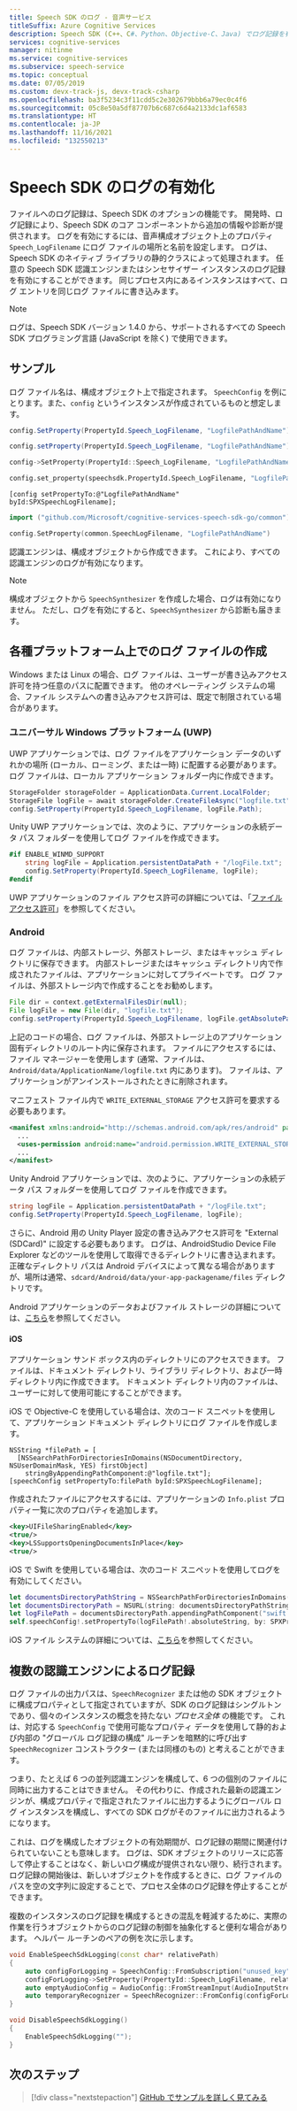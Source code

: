 ```yaml
---
title: Speech SDK のログ - 音声サービス
titleSuffix: Azure Cognitive Services
description: Speech SDK (C++、C#、Python、Objective-C、Java) でログ記録を有効にする方法について説明します。
services: cognitive-services
manager: nitinme
ms.service: cognitive-services
ms.subservice: speech-service
ms.topic: conceptual
ms.date: 07/05/2019
ms.custom: devx-track-js, devx-track-csharp
ms.openlocfilehash: ba3f5234c3f11cdd5c2e302679bbb6a79ec0c4f6
ms.sourcegitcommit: 05c8e50a5df87707b6c687c6d4a2133dc1af6583
ms.translationtype: HT
ms.contentlocale: ja-JP
ms.lasthandoff: 11/16/2021
ms.locfileid: "132550213"
---
```

# <a name="enable-logging-in-the-speech-sdk"></a>Speech SDK のログの有効化

ファイルへのログ記録は、Speech SDK のオプションの機能です。 開発時、ログ記録により、Speech SDK のコア コンポーネントから追加の情報や診断が提供されます。 ログを有効にするには、音声構成オブジェクト上のプロパティ `Speech_LogFilename` にログ ファイルの場所と名前を設定します。 ログは、Speech SDK のネイティブ ライブラリの静的クラスによって処理されます。 任意の Speech SDK 認識エンジンまたはシンセサイザー インスタンスのログ記録を有効にすることができます。 同じプロセス内にあるインスタンスはすべて、ログ エントリを同じログ ファイルに書き込みます。

> [!NOTE]
> ログは、Speech SDK バージョン 1.4.0 から、サポートされるすべての Speech SDK プログラミング言語 (JavaScript を除く) で使用できます。

## <a name="sample"></a>サンプル

ログ ファイル名は、構成オブジェクト上で指定されます。 `SpeechConfig` を例にとります。また、`config` というインスタンスが作成されているものと想定します。

```csharp
config.SetProperty(PropertyId.Speech_LogFilename, "LogfilePathAndName");
```

```java
config.setProperty(PropertyId.Speech_LogFilename, "LogfilePathAndName");
```

```C++
config->SetProperty(PropertyId::Speech_LogFilename, "LogfilePathAndName");
```

```Python
config.set_property(speechsdk.PropertyId.Speech_LogFilename, "LogfilePathAndName")
```

```objc
[config setPropertyTo:@"LogfilePathAndName" byId:SPXSpeechLogFilename];
```

```go
import ("github.com/Microsoft/cognitive-services-speech-sdk-go/common")

config.SetProperty(common.SpeechLogFilename, "LogfilePathAndName")
```

認識エンジンは、構成オブジェクトから作成できます。 これにより、すべての認識エンジンのログが有効になります。

> [!NOTE]
> 構成オブジェクトから `SpeechSynthesizer` を作成した場合、ログは有効になりません。 ただし、ログを有効にすると、`SpeechSynthesizer` から診断も届きます。

## <a name="create-a-log-file-on-different-platforms"></a>各種プラットフォーム上でのログ ファイルの作成

Windows または Linux の場合、ログ ファイルは、ユーザーが書き込みアクセス許可を持つ任意のパスに配置できます。 他のオペレーティング システムの場合、ファイル システムへの書き込みアクセス許可は、既定で制限されている場合があります。

### <a name="universal-windows-platform-uwp"></a>ユニバーサル Windows プラットフォーム (UWP)

UWP アプリケーションでは、ログ ファイルをアプリケーション データのいずれかの場所 (ローカル、ローミング、または一時) に配置する必要があります。 ログ ファイルは、ローカル アプリケーション フォルダー内に作成できます。

```csharp
StorageFolder storageFolder = ApplicationData.Current.LocalFolder;
StorageFile logFile = await storageFolder.CreateFileAsync("logfile.txt", CreationCollisionOption.ReplaceExisting);
config.SetProperty(PropertyId.Speech_LogFilename, logFile.Path);
```

Unity UWP アプリケーションでは、次のように、アプリケーションの永続データ パス フォルダーを使用してログ ファイルを作成できます。

```csharp
#if ENABLE_WINMD_SUPPORT
    string logFile = Application.persistentDataPath + "/logFile.txt";
    config.SetProperty(PropertyId.Speech_LogFilename, logFile);
#endif
```
UWP アプリケーションのファイル アクセス許可の詳細については、「[ファイル アクセス許可](/windows/uwp/files/file-access-permissions)」を参照してください。

### <a name="android"></a>Android

ログ ファイルは、内部ストレージ、外部ストレージ、またはキャッシュ ディレクトリに保存できます。 内部ストレージまたはキャッシュ ディレクトリ内で作成されたファイルは、アプリケーションに対してプライベートです。 ログ ファイルは、外部ストレージ内で作成することをお勧めします。

```java
File dir = context.getExternalFilesDir(null);
File logFile = new File(dir, "logfile.txt");
config.setProperty(PropertyId.Speech_LogFilename, logFile.getAbsolutePath());
```

上記のコードの場合、ログ ファイルは、外部ストレージ上のアプリケーション固有ディレクトリのルート内に保存されます。 ファイルにアクセスするには、ファイル マネージャーを使用します (通常、ファイルは、`Android/data/ApplicationName/logfile.txt` 内にあります)。 ファイルは、アプリケーションがアンインストールされたときに削除されます。

マニフェスト ファイル内で `WRITE_EXTERNAL_STORAGE` アクセス許可を要求する必要もあります。

```xml
<manifest xmlns:android="http://schemas.android.com/apk/res/android" package="...">
  ...
  <uses-permission android:name="android.permission.WRITE_EXTERNAL_STORAGE" />
  ...
</manifest>
```

Unity Android アプリケーションでは、次のように、アプリケーションの永続データ パス フォルダーを使用してログ ファイルを作成できます。

```csharp
string logFile = Application.persistentDataPath + "/logFile.txt";
config.SetProperty(PropertyId.Speech_LogFilename, logFile);
```
さらに、Android 用の Unity Player 設定の書き込みアクセス許可を "External (SDCard)" に設定する必要もあります。 ログは、AndroidStudio Device File Explorer などのツールを使用して取得できるディレクトリに書き込まれます。 正確なディレクトリ パスは Android デバイスによって異なる場合がありますが、場所は通常、`sdcard/Android/data/your-app-packagename/files` ディレクトリです。

Android アプリケーションのデータおよびファイル ストレージの詳細については、[こちら](https://developer.android.com/guide/topics/data/data-storage.html)を参照してください。

#### <a name="ios"></a>iOS

アプリケーション サンド ボックス内のディレクトリにのアクセスできます。 ファイルは、ドキュメント ディレクトリ、ライブラリ ディレクトリ、および一時ディレクトリ内に作成できます。 ドキュメント ディレクトリ内のファイルは、ユーザーに対して使用可能にすることができます。 

iOS で Objective-C を使用している場合は、次のコード スニペットを使用して、アプリケーション ドキュメント ディレクトリにログ ファイルを作成します。

```objc
NSString *filePath = [
  [NSSearchPathForDirectoriesInDomains(NSDocumentDirectory, NSUserDomainMask, YES) firstObject]
    stringByAppendingPathComponent:@"logfile.txt"];
[speechConfig setPropertyTo:filePath byId:SPXSpeechLogFilename];
```

作成されたファイルにアクセスするには、アプリケーションの `Info.plist` プロパティ一覧に次のプロパティを追加します。

```xml
<key>UIFileSharingEnabled</key>
<true/>
<key>LSSupportsOpeningDocumentsInPlace</key>
<true/>
```

iOS で Swift を使用している場合は、次のコード スニペットを使用してログを有効にしてください。
```swift
let documentsDirectoryPathString = NSSearchPathForDirectoriesInDomains(.documentDirectory, .userDomainMask, true).first!
let documentsDirectoryPath = NSURL(string: documentsDirectoryPathString)!
let logFilePath = documentsDirectoryPath.appendingPathComponent("swift.log")
self.speechConfig!.setPropertyTo(logFilePath!.absoluteString, by: SPXPropertyId.speechLogFilename)
```

iOS ファイル システムの詳細については、[こちら](https://developer.apple.com/library/archive/documentation/FileManagement/Conceptual/FileSystemProgrammingGuide/FileSystemOverview/FileSystemOverview.html)を参照してください。

## <a name="logging-with-multiple-recognizers"></a>複数の認識エンジンによるログ記録

ログ ファイルの出力パスは、`SpeechRecognizer` または他の SDK オブジェクトに構成プロパティとして指定されていますが、SDK のログ記録はシングルトンであり、個々のインスタンスの概念を持たない *プロセス全体* の機能です。 これは、対応する `SpeechConfig` で使用可能なプロパティ データを使用して静的および内部の "グローバル ログ記録の構成" ルーチンを暗黙的に呼び出す `SpeechRecognizer` コンストラクター (または同様のもの) と考えることができます。

つまり、たとえば 6 つの並列認識エンジンを構成して、6 つの個別のファイルに同時に出力することはできません。 その代わりに、作成された最新の認識エンジンが、構成プロパティで指定されたファイルに出力するようにグローバル ログ インスタンスを構成し、すべての SDK ログがそのファイルに出力されるようになります。

これは、ログを構成したオブジェクトの有効期間が、ログ記録の期間に関連付けられていないことも意味します。 ログは、SDK オブジェクトのリリースに応答して停止することはなく、新しいログ構成が提供されない限り、続行されます。 ログ記録の開始後は、新しいオブジェクトを作成するときに、ログ ファイルのパスを空の文字列に設定することで、プロセス全体のログ記録を停止することができます。

複数のインスタンスのログ記録を構成するときの混乱を軽減するために、実際の作業を行うオブジェクトからのログ記録の制御を抽象化すると便利な場合があります。 ヘルパー ルーチンのペアの例を次に示します。

```cpp
void EnableSpeechSdkLogging(const char* relativePath)
{
    auto configForLogging = SpeechConfig::FromSubscription("unused_key", "unused_region");
    configForLogging->SetProperty(PropertyId::Speech_LogFilename, relativePath);
    auto emptyAudioConfig = AudioConfig::FromStreamInput(AudioInputStream::CreatePushStream());
    auto temporaryRecognizer = SpeechRecognizer::FromConfig(configForLogging, emptyAudioConfig);
}

void DisableSpeechSdkLogging()
{
    EnableSpeechSdkLogging("");
}
```

## <a name="next-steps"></a>次のステップ

> [!div class="nextstepaction"]
> [GitHub でサンプルを詳しく見てみる](https://aka.ms/csspeech/samples)
